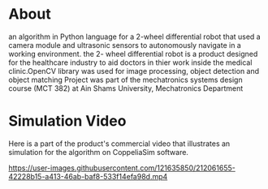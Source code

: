 # About
 an algorithm in Python language for a 2-wheel differential robot that used a camera module and ultrasonic sensors to autonomously navigate in a working environment.
the 2- wheel differential robot is a product designed for the healthcare industry to aid doctors in thier work inside the medical clinic.OpenCV library was used for image processing, object detection and object matching
Project was part of the mechatronics systems design course (MCT 382) at Ain Shams University, Mechatronics Department

# Simulation Video
Here is a part of the product's commercial video that illustrates an simulation for the algorithm on CoppeliaSim software.

https://user-images.githubusercontent.com/121635850/212061655-42228b15-a413-46ab-baf8-533f14efa98d.mp4
